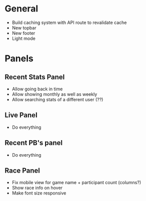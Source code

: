 # General

-   Build caching system with API route to revalidate cache
-   New topbar
-   New footer
-   Light mode

# Panels

## Recent Stats Panel

-   Allow going back in time
-   Allow showing monthly as well as weekly
-   Allow searching stats of a different user (??)

## Live Panel

-   Do everything

## Recent PB's panel

-   Do everything

## Race Panel

-   Fix mobile view for game name + participant count (columns?)
-   Show race info on hover
-   Make font size responsive